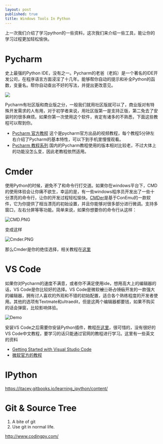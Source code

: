 ```yaml
---
layout: post
published: true
title: Windows Tools In Python
---
```

上一次我们介绍了学习python的一些资料，这次我们来介绍一些工具，能让你的学习过程更加轻松愉快。

# Pycharm

史上最强的Python IDE，没有之一。Pycharm的老爸（老妈）是一个著名的IDE开发公司，在程序语言方面浸淫了十几年。能够帮你自动的提示和补全Python的函数，变量名。帮你自动查出不好的写法，并提出更改意见。

![](https://www.jetbrains.com/pycharm/img/screenshots/simpleLook@2x.jpg)

Pycharm有社区版和商业版之分，一般我们就用社区版就可以了，商业版对有特殊开发需求的人有用，对于初学者来说，用社区版第一是支持正版，第二免去了安装时的很多麻烦。如果你第一次使用这个软件，肯定有诸多的不熟悉，下面这些教程可以帮到你。

* [Pycharm 官方教程](https://www.youtube.com/watch?v=5rSBPGGLkW0) 这个是pycharm官方出品的视频教程，每个教程5分钟左右介绍了Pycharm的基本特性，可以下到手机里慢慢观看。
* [Pycharm 教程系列](http://blog.csdn.net/chenggong2dm/article/details/9365437) 国内的Pycharm教程使用的版本相对比较老，不过大体上的功能没怎么变，因此老教程依然适用。

# Cmder

使用Python的时候，避免不了和命令行打交道。如果你在windows平台下，CMD的使用体验会让你痛不欲生，幸运的是，有一些windows程序员开发出了一些十分漂亮的命令行，让你的开发过程轻松愉快。[CMDer](http://cmder.net/)是基于ConEmu的一款软件，它为你提供了相当漂亮的初始设置，并且你能够对很多部分进行微调。支持多窗口，左右分屏等等功能。简单来说，如果你想要你的命令行从这样：

![CMD.PNG]({{site.baseurl}}/imgs/CMD.PNG)

变成这样

![Cmder.PNG]({{site.baseurl}}/imgs/Cmder.PNG)

那么Cmder是你的绝佳选择，相关教程在[这里](http://bg.biedalian.com/2014/09/11/cmder.html)

# VS Code

如果你对Pycharm的速度不满意，或者你不满足使用ide，想用高大上的编辑器的话，VS Code是你比较好的选择。VS Code是微软~~被三哥占领后~~开发的一款强大的编辑器，拥有讨人喜欢的外观和不错的初始配置，适合各个熟练程度的开发者使用。其他的选项有Textmate和ultraedit，但是这两个编辑器都要钱，如果不购买的话会弹窗，比较影响体验。

![Demo](https://raw.githubusercontent.com/DonJayamanne/pythonVSCode/master/images/general.gif)

安装VS Code之后需要你安装Python插件，教程[在这里](https://code.visualstudio.com/docs/languages/python)，很可惜的，没有很好的VS Code中文教程，要学习的话只能通过官网的教程进行学习。这里有一些英文的资料

* [Getting Started with Visual Studio Code](https://johnpapa.net/getting-started-with-visual-studio-code/)
* [微软官方的教程](https://code.visualstudio.com/Docs)

# IPython
https://itacey.gitbooks.io/learning_ipython/content/

# Git & Source Tree

  1. A bite of git
  2. Use git in normal life.

http://www.codingpy.com/
